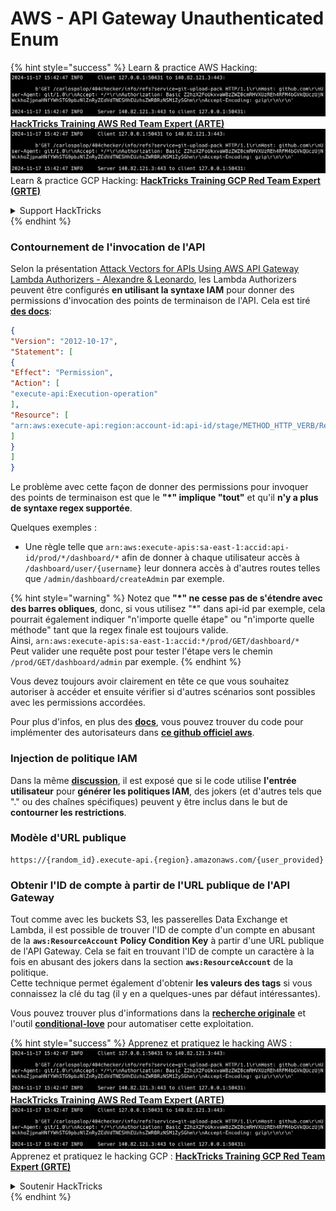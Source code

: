 # AWS - API Gateway Unauthenticated Enum

{% hint style="success" %}
Learn & practice AWS Hacking:<img src="../../../.gitbook/assets/image (1).png" alt="" data-size="line">[**HackTricks Training AWS Red Team Expert (ARTE)**](https://training.hacktricks.xyz/courses/arte)<img src="../../../.gitbook/assets/image (1).png" alt="" data-size="line">\
Learn & practice GCP Hacking: <img src="../../../.gitbook/assets/image (2).png" alt="" data-size="line">[**HackTricks Training GCP Red Team Expert (GRTE)**<img src="../../../.gitbook/assets/image (2).png" alt="" data-size="line">](https://training.hacktricks.xyz/courses/grte)

<details>

<summary>Support HackTricks</summary>

* Check the [**subscription plans**](https://github.com/sponsors/carlospolop)!
* **Join the** 💬 [**Discord group**](https://discord.gg/hRep4RUj7f) or the [**telegram group**](https://t.me/peass) or **follow** us on **Twitter** 🐦 [**@hacktricks\_live**](https://twitter.com/hacktricks\_live)**.**
* **Share hacking tricks by submitting PRs to the** [**HackTricks**](https://github.com/carlospolop/hacktricks) and [**HackTricks Cloud**](https://github.com/carlospolop/hacktricks-cloud) github repos.

</details>
{% endhint %}

### Contournement de l'invocation de l'API

Selon la présentation [Attack Vectors for APIs Using AWS API Gateway Lambda Authorizers - Alexandre & Leonardo](https://www.youtube.com/watch?v=bsPKk7WDOnE), les Lambda Authorizers peuvent être configurés **en utilisant la syntaxe IAM** pour donner des permissions d'invocation des points de terminaison de l'API. Cela est tiré [**des docs**](https://docs.aws.amazon.com/apigateway/latest/developerguide/api-gateway-control-access-using-iam-policies-to-invoke-api.html):
```json
{
"Version": "2012-10-17",
"Statement": [
{
"Effect": "Permission",
"Action": [
"execute-api:Execution-operation"
],
"Resource": [
"arn:aws:execute-api:region:account-id:api-id/stage/METHOD_HTTP_VERB/Resource-path"
]
}
]
}
```
Le problème avec cette façon de donner des permissions pour invoquer des points de terminaison est que le **"\*" implique "tout"** et qu'il **n'y a plus de syntaxe regex supportée**.

Quelques exemples :

* Une règle telle que `arn:aws:execute-apis:sa-east-1:accid:api-id/prod/*/dashboard/*` afin de donner à chaque utilisateur accès à `/dashboard/user/{username}` leur donnera accès à d'autres routes telles que `/admin/dashboard/createAdmin` par exemple.

{% hint style="warning" %}
Notez que **"\*" ne cesse pas de s'étendre avec des barres obliques**, donc, si vous utilisez "\*" dans api-id par exemple, cela pourrait également indiquer "n'importe quelle étape" ou "n'importe quelle méthode" tant que la regex finale est toujours valide.\
Ainsi, `arn:aws:execute-apis:sa-east-1:accid:*/prod/GET/dashboard/*`\
Peut valider une requête post pour tester l'étape vers le chemin `/prod/GET/dashboard/admin` par exemple.
{% endhint %}

Vous devez toujours avoir clairement en tête ce que vous souhaitez autoriser à accéder et ensuite vérifier si d'autres scénarios sont possibles avec les permissions accordées.

Pour plus d'infos, en plus des [**docs**](https://docs.aws.amazon.com/apigateway/latest/developerguide/api-gateway-control-access-using-iam-policies-to-invoke-api.html), vous pouvez trouver du code pour implémenter des autorisateurs dans [**ce github officiel aws**](https://github.com/awslabs/aws-apigateway-lambda-authorizer-blueprints/tree/master/blueprints).

### Injection de politique IAM

Dans la même [**discussion**](https://www.youtube.com/watch?v=bsPKk7WDOnE), il est exposé que si le code utilise **l'entrée utilisateur** pour **générer les politiques IAM**, des jokers (et d'autres tels que "." ou des chaînes spécifiques) peuvent y être inclus dans le but de **contourner les restrictions**.

### Modèle d'URL publique
```
https://{random_id}.execute-api.{region}.amazonaws.com/{user_provided}
```
### Obtenir l'ID de compte à partir de l'URL publique de l'API Gateway

Tout comme avec les buckets S3, les passerelles Data Exchange et Lambda, il est possible de trouver l'ID de compte d'un compte en abusant de la **`aws:ResourceAccount`** **Policy Condition Key** à partir d'une URL publique de l'API Gateway. Cela se fait en trouvant l'ID de compte un caractère à la fois en abusant des jokers dans la section **`aws:ResourceAccount`** de la politique.\
Cette technique permet également d'obtenir **les valeurs des tags** si vous connaissez la clé du tag (il y en a quelques-unes par défaut intéressantes).

Vous pouvez trouver plus d'informations dans la [**recherche originale**](https://blog.plerion.com/conditional-love-for-aws-metadata-enumeration/) et l'outil [**conditional-love**](https://github.com/plerionhq/conditional-love/) pour automatiser cette exploitation.

{% hint style="success" %}
Apprenez et pratiquez le hacking AWS :<img src="../../../.gitbook/assets/image (1).png" alt="" data-size="line">[**HackTricks Training AWS Red Team Expert (ARTE)**](https://training.hacktricks.xyz/courses/arte)<img src="../../../.gitbook/assets/image (1).png" alt="" data-size="line">\
Apprenez et pratiquez le hacking GCP : <img src="../../../.gitbook/assets/image (2).png" alt="" data-size="line">[**HackTricks Training GCP Red Team Expert (GRTE)**<img src="../../../.gitbook/assets/image (2).png" alt="" data-size="line">](https://training.hacktricks.xyz/courses/grte)

<details>

<summary>Soutenir HackTricks</summary>

* Consultez les [**plans d'abonnement**](https://github.com/sponsors/carlospolop) !
* **Rejoignez le** 💬 [**groupe Discord**](https://discord.gg/hRep4RUj7f) ou le [**groupe telegram**](https://t.me/peass) ou **suivez-nous sur** **Twitter** 🐦 [**@hacktricks\_live**](https://twitter.com/hacktricks\_live)**.**
* **Partagez des astuces de hacking en soumettant des PRs aux** [**HackTricks**](https://github.com/carlospolop/hacktricks) et [**HackTricks Cloud**](https://github.com/carlospolop/hacktricks-cloud) dépôts github.

</details>
{% endhint %}

